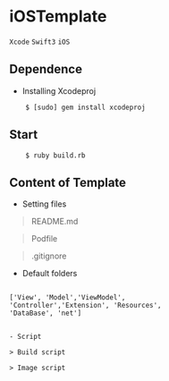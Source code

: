 # iOSTemplate
`Xcode` `Swift3` `iOS`

## Dependence

- Installing Xcodeproj
```
	$ [sudo] gem install xcodeproj
```

## Start

```
	$ ruby build.rb
```

## Content of Template

- Setting files

> README.md    

> Podfile    

> .gitignore
   
- Default folders

> ``` 
	['View', 'Model','ViewModel', 
	'Controller','Extension', 'Resources', 
	'DataBase', 'net']
```

- Script

> Build script  

> Image script
